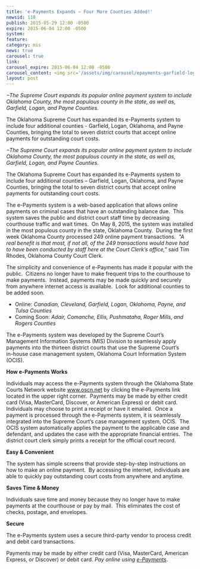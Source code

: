```yaml
---
title: 'e-Payments Expands – Four More Counties Added!'
newsid: 110
publish: 2015-05-29 12:00 -0500
expire: 2015-06-04 12:00 -0500
system: 
feature: 
category: mis
news: true
carousel: true
link: 
carousel_expire: 2015-06-04 12:00 -0500
carousel_content: <img src='/assets/img/carousel/epayments-garfield-logan-oklahoma-payne.jpg' alt='ePayments now available in Garfield, Logan, Oklahoma and Payne Counties' />
layout: post
---
```

<p><em>−The Supreme Court expands its popular online payment system to include Oklahoma County, the most populous county in the state, as well as, Garfield, Logan, and Payne Counties.</em></p><p>The Oklahoma Supreme Court has expanded its e-Payments system to include four additional counties - Garfield, Logan, Oklahoma, and Payne Counties, bringing the total to seven district courts that accept online payments for outstanding court costs.</p>
 <!--more-->
<p><em>&#8722;The Supreme Court expands its popular online payment system to include Oklahoma County, the most populous county in the state, as well as, Garfield, Logan, and Payne Counties.</em></p><p>The Oklahoma Supreme Court has expanded its e-Payments system to include four additional counties – Garfield, Logan, Oklahoma, and Payne Counties, bringing the total to seven district courts that accept online payments for outstanding court costs.</p><p>The e-Payments system is a web-based application that allows online payments on criminal cases that have an outstanding balance due.&nbsp; This system saves the public and district court staff time by decreasing courthouse traffic and wait times.&nbsp; On May 8, 2015, the system was installed in the most populous county in the state, Oklahoma County.&nbsp; During the first week Oklahoma County processed 249 online payment transactions.&nbsp; <em>"A real benefit is that most, if not all, of the 249 transactions would have had to have been conducted by staff here at the Court Clerk’s office,"</em> said Tim Rhodes, Oklahoma County Court Clerk.</p><p>The simplicity and convenience of e-Payments has made it popular with the public.&nbsp; Citizens no longer have to make frequent trips to the courthouse to make payments.&nbsp; Instead, payments may be made quickly and securely from anywhere internet access is available.&nbsp; Look for additional counties to be added soon.</p><ul><li>Online: <em>Canadian, Cleveland, Garfield, Logan, Oklahoma, Payne, and Tulsa Counties</em></li><li>Coming Soon: <em>Adair, Comanche, Ellis, Pushmataha, Roger Mills, and Rogers Counties </em></li></ul><p>The e-Payments system was developed by the Supreme Court’s Management Information Systems (MIS) Division to seamlessly apply payments into the thirteen district courts that use the Supreme Court’s <br>in-house case management system, Oklahoma Court Information System (OCIS).</p><p><strong>How e-Payments Works</strong></p><p>Individuals may access the e-Payments system through the Oklahoma State Courts Network website <a href="http://www.oscn.net">www.oscn.net</a> by clicking the e-Payments link located in the upper right corner.&nbsp; Payments may be made by either credit card (Visa, MasterCard, Discover, or American Express) or debit card.&nbsp; Individuals may choose to print a receipt or have it emailed.&nbsp; Once a payment is processed through the e-Payments system, it is seamlessly integrated into the Supreme Court’s case management system, OCIS.&nbsp; The OCIS system automatically applies the payment to the applicable case and defendant, and updates the case with the appropriate financial entries.&nbsp; The district court clerk simply prints a receipt for the official court record.</p><p><strong>Easy &amp; Convenient</strong></p><p>The system has simple screens that provide step-by-step instructions on how to make an online payment.&nbsp; By accessing the internet, individuals are able to quickly pay outstanding court costs from anywhere and anytime.</p><p><strong>Saves Time &amp; Money</strong></p><p>Individuals save time and money because they no longer have to make payments at the courthouse or pay by mail.&nbsp; This eliminates the cost of checks, postage, and envelopes.</p><p><strong>Secure</strong></p><p>The e-Payments system uses a secure third-party vendor to process credit and debit card transactions. </p><p>Payments may be made by either credit card (Visa, MasterCard, American Express, or Discover) or debit card. <em>Pay online using </em><a href="https://www.oscn.net/epayments/"><em>e-Payments</em></a>.</p>